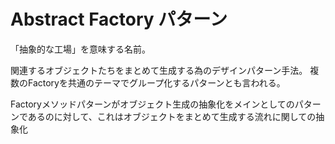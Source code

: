 # Abstract Factory パターン

「抽象的な工場」を意味する名前。

関連するオブジェクトたちをまとめて生成する為のデザインパターン手法。
複数のFactoryを共通のテーマでグループ化するパターンとも言われる。

Factoryメソッドパターンがオブジェクト生成の抽象化をメインとしてのパターンであるのに対して、これはオブジェクトをまとめて生成する流れに関しての抽象化
